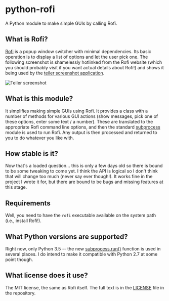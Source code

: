 # python-rofi

A Python module to make simple GUIs by calling Rofi.


## What is Rofi?

[Rofi](https://davedavenport.github.io/rofi/) is a popup window switcher with
minimal dependencies. Its basic operation is to display a list of options and
let the user pick one. The following screenshot is shamelessly hotlinked from
the Rofi website (which you should probably visit if you want actual details
about Rofi!) and shows it being used by the [teiler screenshot
application](https://carnager.github.io/teiler/).

![Teiler screenshot](https://davedavenport.github.io/rofi/images/rofi/dmenu-replacement.png)


## What is this module?

It simplifies making simple GUIs using Rofi. It provides a class with a number
of methods for various GUI actions (show messages, pick one of these options,
enter some text / a number). These are translated to the appropriate Rofi
command line options, and then the standard
[subprocess](https://docs.python.org/3/library/subprocess.html) module is used
to run Rofi. Any output is then processed and returned to you to do whatever
you like with.


## How stable is it?

Now that's a loaded question... this is only a few days old so there is bound
to be some tweaking to come yet. I think the API is logical so I don't think
that will change too much (never say ever though!). It works fine in the
project I wrote it for, but there are bound to be bugs and missing features at
this stage.


## Requirements

Well, you need to have the `rofi` executable available on the system path
(i.e., install Rofi!).


## What Python versions are supported?

Right now, only Python 3.5 -- the new
[subprocess.run()](https://docs.python.org/3/library/subprocess.html#subprocess.run)
function is used in several places. I do intend to make it compatible with
Python 2.7 at some point though.


## What license does it use?

The MIT license, the same as Rofi itself. The full text is in the
[LICENSE](LICENSE) file in the repository.

